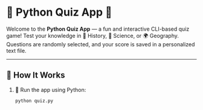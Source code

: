 # 🎯 Python Quiz App 🧠

Welcome to the **Python Quiz App** — a fun and interactive CLI-based quiz game! Test your knowledge in 📜 History, 🔬 Science, or 🌍 Geography. Questions are randomly selected, and your score is saved in a personalized text file.

---

## 🚀 How It Works

1. 🐍 Run the app using Python:
   ```bash
   python quiz.py
